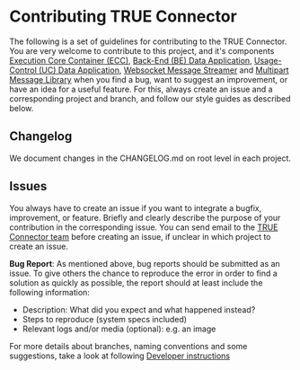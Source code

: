# Contributing TRUE Connector

The following is a set of guidelines for contributing to the TRUE Connector. You are very
welcome to contribute to this project, and it's components [Execution Core Container (ECC)](https://github.com/Engineering-Research-and-Development/true-connector-execution_core_container), [Back-End (BE) Data Application](https://github.com/Engineering-Research-and-Development/true-connector-basic_data_app), [Usage-Control (UC) Data Application](https://github.com/Engineering-Research-and-Development/true-connector-uc_data_app_platoon), [Websocket Message Streamer](https://github.com/Engineering-Research-and-Development/true-connector-websocket_message_streamer) and [Multipart Message Library](https://github.com/Engineering-Research-and-Development/true-connector-multipart_message_library) when you find a bug, want to suggest an improvement, or have
an idea for a useful feature. For this, always create an issue and a corresponding project and branch, and follow our style guides as described below.

## Changelog

We document changes in the CHANGELOG.md on root level in each project.

## Issues

You always have to create an issue if you want to integrate a bugfix, improvement, or feature. Briefly and clearly describe the purpose of your contribution in the corresponding issue. You can send email to the [TRUE Connector team](mailto:trueconnector-team@eng.it) before creating an issue, if unclear in which project to create an issue.

**Bug Report**: As mentioned above, bug reports should be submitted as an issue. To give others
the chance to reproduce the error in order to find a solution as quickly as possible, the report
should at least include the following information:
* Description: What did you expect and what happened instead?
* Steps to reproduce (system specs included)
* Relevant logs and/or media (optional): e.g. an image

For more details about branches, naming conventions and some suggestions, take a look at following [Developer instructions](https://github.com/Engineering-Research-and-Development/true-connector-execution_core_container/tree/1.14.0#developer-guide-section)